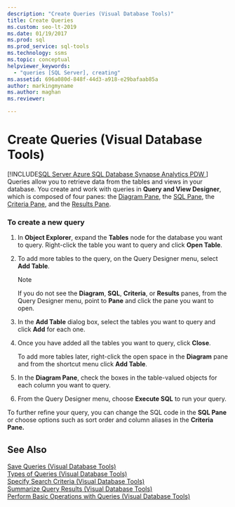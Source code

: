 ```yaml
---
description: "Create Queries (Visual Database Tools)"
title: Create Queries
ms.custom: seo-lt-2019
ms.date: 01/19/2017
ms.prod: sql
ms.prod_service: sql-tools
ms.technology: ssms
ms.topic: conceptual
helpviewer_keywords: 
  - "queries [SQL Server], creating"
ms.assetid: 696a080d-848f-44d3-a918-e29bafaab85a
author: markingmyname
ms.author: maghan
ms.reviewer: 

---
```

# Create Queries (Visual Database Tools)
[!INCLUDE[SQL Server Azure SQL Database Synapse Analytics PDW ](../../includes/applies-to-version/sql-asdb-asdbmi-asa-pdw.md)]
Queries allow you to retrieve data from the tables and views in your database. You create and work with queries in **Query and View Designer**, which is composed of four panes: the [Diagram Pane](../../ssms/visual-db-tools/diagram-pane-visual-database-tools.md), the [SQL Pane](../../ssms/visual-db-tools/sql-pane-visual-database-tools.md), the [Criteria Pane](../../ssms/visual-db-tools/criteria-pane-visual-database-tools.md), and the [Results Pane](../../ssms/visual-db-tools/results-pane-visual-database-tools.md).  
  
### To create a new query  
  
1.  In **Object Explorer**, expand the **Tables** node for the database you want to query. Right-click the table you want to query and click **Open Table**.  
  
2.  To add more tables to the query, on the Query Designer menu, select **Add Table**.  
  
    > [!NOTE]  
    > If you do not see the **Diagram**, **SQL**, **Criteria**, or **Results** panes, from the Query Designer menu, point to **Pane** and click the pane you want to open.  
  
3.  In the **Add Table** dialog box, select the tables you want to query and click **Add** for each one.  
  
4.  Once you have added all the tables you want to query, click **Close**.  
  
    To add more tables later, right-click the open space in the **Diagram** pane and from the shortcut menu click **Add Table**.  
  
5.  In the **Diagram Pane**, check the boxes in the table-valued objects for each column you want to query.  
  
6.  From the Query Designer menu, choose **Execute SQL** to run your query.  
  
To further refine your query, you can change the SQL code in the **SQL Pane** or choose options such as sort order and column aliases in the **Criteria Pane.**  
  
## See Also  
[Save Queries &#40;Visual Database Tools&#41;](../../ssms/visual-db-tools/save-queries-visual-database-tools.md)  
[Types of Queries &#40;Visual Database Tools&#41;](../../ssms/visual-db-tools/types-of-queries-visual-database-tools.md)  
[Specify Search Criteria &#40;Visual Database Tools&#41;](../../ssms/visual-db-tools/specify-search-criteria-visual-database-tools.md)  
[Summarize Query Results &#40;Visual Database Tools&#41;](../../ssms/visual-db-tools/summarize-query-results-visual-database-tools.md)  
[Perform Basic Operations with Queries &#40;Visual Database Tools&#41;](../../ssms/visual-db-tools/perform-basic-operations-with-queries-visual-database-tools.md)  
  
